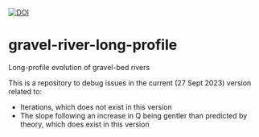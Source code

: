 [![DOI](https://zenodo.org/badge/159710833.svg)](https://zenodo.org/badge/latestdoi/159710833)

# gravel-river-long-profile
Long-profile evolution of gravel-bed rivers

This is a repository to debug issues in the current (27 Sept 2023) version related to:
* Iterations, which does not exist in this version
* The slope following an increase in Q being gentler than predicted by theory, which does exist in this version
